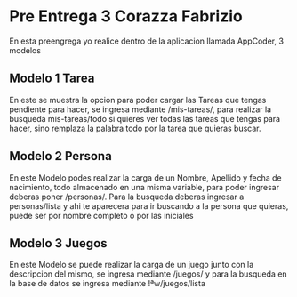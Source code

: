 # Pre Entrega 3 Corazza Fabrizio
En esta preengrega yo realice dentro de la aplicacion llamada AppCoder, 3 modelos

## Modelo 1 Tarea
En este se muestra la opcion para poder cargar las Tareas que tengas pendiente para hacer, se ingresa mediante /mis-tareas/, para realizar la busqueda mis-tareas/todo si quieres ver todas las tareas que tengas para hacer, sino remplaza la palabra todo por la tarea que quieras buscar.

## Modelo 2 Persona
En este Modelo podes realizar la carga de un Nombre, Apellido y fecha de nacimiento, todo almacenado en una misma variable, para poder ingresar deberas poner /personas/.
Para la busqueda deberas ingresar a personas/lista y ahi te aparecera para ir buscando a la persona que quieras, puede ser por nombre completo o por las iniciales

## Modelo 3 Juegos
En este Modelo se puede realizar la carga de un juego junto con la descripcion del mismo, se ingresa mediante /juegos/ y para la busqueda en la base de datos se ingresa mediante !ªw/juegos/lista